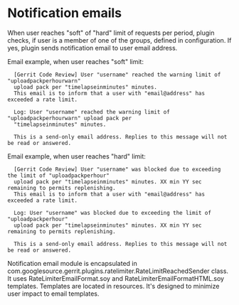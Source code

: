 Notification emails
=============

When user reaches "soft" of "hard" limit of requests per period, plugin checks,
if user is a member of one of the groups, defined in configuration. If yes,
plugin sends notification email to user email address.

Email example, when user reaches "soft" limit:

```
  [Gerrit Code Review] User "username" reached the warning limit of "uploadpackperhourwarn"
  upload pack per "timelapseinminutes" minutes.
  This email is to inform that a user with "email@address" has exceeded a rate limit.

  Log: User "username" reached the warning limit of "uploadpackperhourwarn" upload pack per
  "timelapseinminutes" minutes.

  This is a send-only email address. Replies to this message will not be read or answered.
```

Email example, when user reaches "hard" limit:

```
  [Gerrit Code Review] User "username" was blocked due to exceeding the limit of "uploadpackperhour"
  upload pack per "timelapseinminutes" minutes. XX min YY sec remaining to permits replenishing.
  This email is to inform that a user with "email@address" has exceeded a rate limit.

  Log: User "username" was blocked due to exceeding the limit of "uploadpackperhour"
  upload pack per "timelapseinminutes" minutes. XX min YY sec remaining to permits replenishing.

  This is a send-only email address. Replies to this message will not be read or answered.
```

Notification email module is encapsulated in
com.googlesource.gerrit.plugins.ratelimiter.RateLimitReachedSender class. It
uses RateLimiterEmailFormat.soy and RateLimiterEmailFormatHTML.soy templates.
Templates are located in resources. It's designed to minimize user impact to
email templates.
